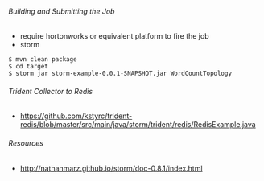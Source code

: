 ###### Building and Submitting the Job
  * require hortonworks or equivalent platform to fire the job
  * storm

```
$ mvn clean package
$ cd target
$ storm jar storm-example-0.0.1-SNAPSHOT.jar WordCountTopology
```

###### Trident Collector to Redis
  * https://github.com/kstyrc/trident-redis/blob/master/src/main/java/storm/trident/redis/RedisExample.java

###### Resources
  * http://nathanmarz.github.io/storm/doc-0.8.1/index.html
